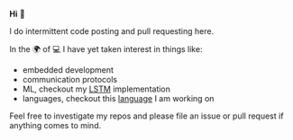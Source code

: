 **Hi** :wave:

I do intermittent code posting and pull requesting here. 

In the :earth_africa: of :computer: I have yet taken interest in things like: 
* embedded development
* communication protocols
* ML, checkout my [LSTM](https://github.com/Ricardicus/recurrent-neural-net) implementation
* languages, checkout this [language](https://github.com/Ricardicus/ric-script) I am working on

Feel free to investigate my repos and please file an issue or pull request if
anything comes to mind. 
